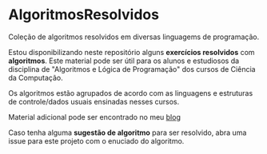# AlgoritmosResolvidos
Coleção de algoritmos resolvidos em diversas linguagems de programação.

Estou disponibilizando neste repositório alguns <b>exercícios resolvidos</b> com <b>algoritmos</b>. 
Este material pode ser útil para os alunos e estudiosos da disciplina de "Algoritmos e Lógica de Programação" dos cursos de Ciência da Computação.

Os algoritmos estão agrupados de acordo com as linguagens e estruturas de controle/dados usuais ensinadas nesses cursos.

Material adicional pode ser encontrado no meu <a href="http://josecintra.com/blog/">blog</a>

Caso tenha alguma <b>sugestão de algoritmo</b> para ser resolvido, abra uma issue para este projeto com o enuciado do algoritmo. 
